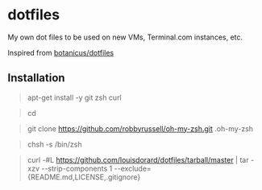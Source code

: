 # dotfiles

My own dot files to be used on new VMs, Terminal.com instances, etc.

Inspired from [botanicus/dotfiles](https://github.com/botanicus/dotfiles)

## Installation

> apt-get install -y git zsh curl

> cd

> git clone https://github.com/robbyrussell/oh-my-zsh.git .oh-my-zsh

> chsh -s /bin/zsh

> curl -#L https://github.com/louisdorard/dotfiles/tarball/master | tar -xzv --strip-components 1 --exclude={README.md,LICENSE,.gitignore}
